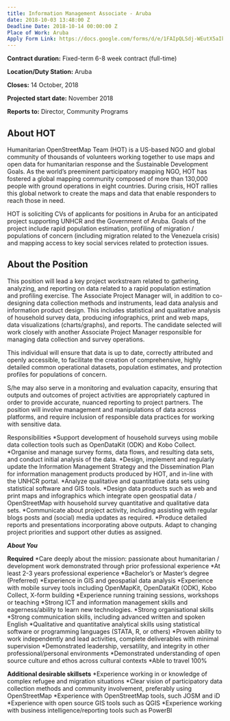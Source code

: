 ```yaml
---
title: Information Management Associate - Aruba
date: 2018-10-03 13:48:00 Z
Deadline Date: 2018-10-14 00:00:00 Z
Place of Work: Aruba
Apply Form Link: https://docs.google.com/forms/d/e/1FAIpQLSdj-WEutX5aIkvy2wRqyffgFfSLyI4NgDRZ5GYPiQK6y2TuKQ/viewform
---
```


**Contract duration:** Fixed-term 6-8 week contract (full-time)

**Location/Duty Station:** Aruba

**Closes:** 14 October, 2018

**Projected start date:** November 2018

**Reports to:** Director, Community Programs 

## About HOT
Humanitarian OpenStreetMap Team (HOT) is a US-based NGO and global community of thousands of volunteers working together to use maps and open data for humanitarian response and the Sustainable Development Goals. As the world’s preeminent participatory mapping NGO, HOT has fostered a global mapping community composed of more than 130,000 people with ground operations in eight countries. During crisis, HOT rallies this global network to create the maps and data that enable responders to reach those in need.

HOT is soliciting CVs of applicants for positions in Aruba for an anticipated project supporting UNHCR and the Government of Aruba. Goals of the project include rapid population estimation, profiling of migration / populations of concern (including migration related to the Venezuela crisis) and mapping access to key social services related to protection issues.
 
## About the Position
This position will lead a key project workstream related to gathering, analyzing, and reporting on data related to a rapid population estimation and profiling exercise. The Associate Project Manager will, in addition to co-designing data collection methods and instruments, lead data analysis and information product design. This includes statistical and qualitative analysis of household survey data, producing infographics, print and web maps, data visualizations (charts/graphs), and reports. The candidate selected will work closely with another Associate Project Manager responsible for managing data collection and survey operations.

This individual will ensure that data is up to date, correctly attributed and openly accessible, to facilitate the creation of comprehensive, highly detailed common operational datasets, population estimates, and protection profiles for populations of concern.

S/he may also serve in a monitoring and evaluation capacity, ensuring that outputs and outcomes of project activities are appropriately captured in order to provide accurate, nuanced reporting to project partners. The position will involve management and manipulations of data across platforms, and require inclusion of responsible data practices for working with sensitive data.

Responsibilities
*Support development of household surveys using mobile data collection tools such as OpenDataKit (ODK) and Kobo Collect.
*Organise and manage survey forms, data flows, and resulting data sets, and  conduct initial analysis of the data.
*Design, implement and regularly update the Information Management Strategy and the Dissemination Plan for information management products produced by HOT, and in-line with the UNHCR portal.
*Analyze qualitative and quantitative data sets using statistical software and GIS tools.
*Design data products such as web and print maps and infographics which integrate open geospatial data / OpenStreetMap with household survey quantitative and qualitative data sets.
*Communicate about project activity, including assisting with regular blogs posts and (social) media updates as required.
*Produce detailed reports and presentations incorporating above outputs.
Adapt to changing project priorities and support other duties as assigned.
 
***About You***

**Required**
*Care deeply about the mission: passionate about humanitarian / development work demonstrated through prior professional experience
*At least 2-3 years professional experience
*Bachelor’s or Master’s degree (Preferred)
*Experience in GIS and geospatial data analysis
*Experience with mobile survey tools including OpenMapKit, OpenDataKit (ODK), Kobo Collect, X-form building
*Experience running training sessions, workshops or teaching
*Strong ICT and information management skills and eagerness/ability to learn new technologies.
*Strong organisational skills
*Strong communication skills, including advanced written and spoken English
*Qualitative and quantitative analytical skills using statistical software or programming languages (STATA, R, or others)
*Proven ability to work independently and lead activities, complete deliverables with minimal supervision
*Demonstrated leadership, versatility, and integrity in other professional/personal environments
*Demonstrated understanding of open source culture and ethos across cultural contexts
*Able to travel 100%

**Additional desirable skillsets**
*Experience working in or knowledge of complex refugee and migration situations
*Clear vision of participatory data collection methods and community involvement, preferably using OpenStreetMap
*Experience with OpenStreetMap tools, such JOSM and iD
*Experience with open source GIS tools such as QGIS
*Experience working with business intelligence/reporting tools such as PowerBI
